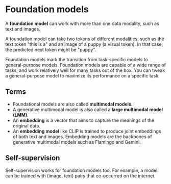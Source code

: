 # Foundation models

A **foundation model** can work with more than one data modality, such as text and images.

A foundation model can take two tokens of different modalities, such as the text token "this is a" and an image of a puppy (a visual token). In that case, the predicted next token might be "puppy".

Foundation models mark the transition from task-specific models to general-purpose models. Foundation models are capable of a wide range of tasks, and work relatively well for many tasks out of the box. You can tweak a general-purpose model to maximize its performance on a specific task.

## Terms

- Foundational models are also called **multimodal models**.
- A generative multimodal model is also called a **large multimodal model (LMM)**.
- An **embedding** is a vector that aims to capture the meanings of the original data.
- An **embedding model** like CLIP is trained to produce joint embeddings of both text and images. Embedding models are the backbones of generative multimodal models such as Flamingo and Gemini.

## Self-supervision

Self-supervision works for foundation models too. For example, a model can be trained with (image, text) pairs that co-occurred on the internet.
